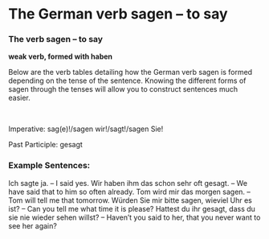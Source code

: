 # The German verb sagen – to say



### The verb sagen – to say

**weak verb, formed with haben**

Below are the verb tables detailing how the German verb sagen is formed depending on the tense of the sentence. Knowing the different forms of sagen through the tenses will allow you to construct sentences much easier.

 

Imperative: sag(e)!/sagen wir!/sagt!/sagen Sie!

Past Participle: gesagt

### Example Sentences:

Ich sagte ja. – I said yes.
Wir haben ihm das schon sehr oft gesagt. – We have said that to him so often already.
Tom wird mir das morgen sagen. – Tom will tell me that tomorrow.
Würden Sie mir bitte sagen, wieviel Uhr es ist? – Can you tell me what time it is please?
Hattest du ihr gesagt, dass du sie nie wieder sehen willst? – Haven’t you said to her, that you never want to see her again?
